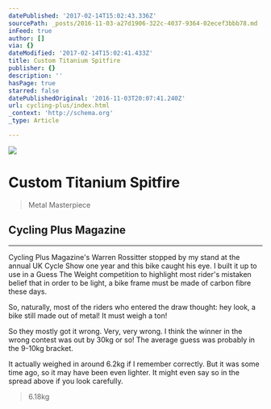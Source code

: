 ```yaml
---
datePublished: '2017-02-14T15:02:43.336Z'
sourcePath: _posts/2016-11-03-a27d1906-322c-4037-9364-02ecef3bbb78.md
inFeed: true
author: []
via: {}
dateModified: '2017-02-14T15:02:41.433Z'
title: Custom Titanium Spitfire
publisher: {}
description: ''
hasPage: true
starred: false
datePublishedOriginal: '2016-11-03T20:07:41.240Z'
url: cycling-plus/index.html
_context: 'http://schema.org'
_type: Article

---
```

![](https://the-grid-user-content.s3-us-west-2.amazonaws.com/21655e06-c439-4a2a-b39a-dca2f2f11477.jpg)

# Custom Titanium Spitfire

> Metal Masterpiece

## Cycling Plus Magazine

---

Cycling Plus Magazine's Warren Rossitter stopped by my stand at the annual UK Cycle Show one year and this bike caught his eye. I built it up to use in a Guess The Weight competition to highlight most rider's mistaken belief that in order to be light, a bike frame must be made of carbon fibre these days.

So, naturally, most of the riders who entered the draw thought: hey look, a bike still made out of metal! It must weigh a ton!

So they mostly got it wrong. Very, very wrong. I think the winner in the wrong contest was out by 30kg or so! The average guess was probably in the 9-10kg bracket.

It actually weighed in around 6.2kg if I remember correctly. But it was some time ago, so it may have been even lighter. It might even say so in the spread above if you look carefully.

> 6.18kg